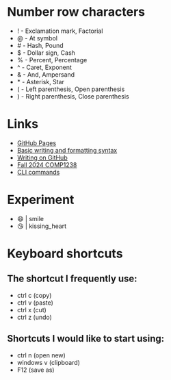 # Number row characters

* ! - Exclamation mark, Factorial
* @ - At symbol
* \# - Hash, Pound
* $ - Dollar sign, Cash
* % - Percent, Percentage
* ^ - Caret, Exponent
* & - And, Ampersand
* \* - Asterisk, Star
* ( - Left parenthesis, Open parenthesis
* ) - Right parenthesis, Close parenthesis

# Links

* [GitHub Pages](https://github.com/)
* [Basic writing and formatting syntax](https://www.markdownguide.org/cheat-sheet/)
* [Writing on GitHub](https://docs.github.com/en/get-started/writing-on-github)
* [Fall 2024 COMP1238](https://learn.georgebrown.ca/d2l/home/291663)
* [CLI commands](docs/cli.md)

# Experiment

* :smile: | smile
* :kissing_heart: | kissing_heart

# Keyboard shortcuts
## The shortcut I frequently use:
- ctrl c (copy)
- ctrl v (paste)
- ctrl x (cut)
- ctrl z (undo)
  
## Shortcuts I would like to start using:
- ctrl n (open new)
- windows v (clipboard)
- F12 (save as)
